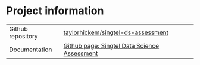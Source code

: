 # Project information

|||
| - | - |
| Github repository | [taylorhickem/singtel-ds-assessment](https://github.com/taylorhickem/singtel-ds-assessment/) |
| Documentation | [Github page: Singtel Data Science Assessment](https://taylorhickem.github.io/singtel-ds-assessment/) |